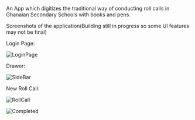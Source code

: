 An App which digitizes the traditional way of conducting roll calls in Ghanaian Secondary Schools with books and pens.

Screenshots of the application(Building still in progress so some UI features may not be final)


Login Page:

![LoginPage](https://i.imgur.com/MLKFqHK.png)

Drawer:

![SideBar](https://i.imgur.com/wfqVF0d.png)

New Roll Call:

![RollCall](https://i.imgur.com/aiPL6AX.png)

![Completed](https://i.imgur.com/xR1XtSl.png)
